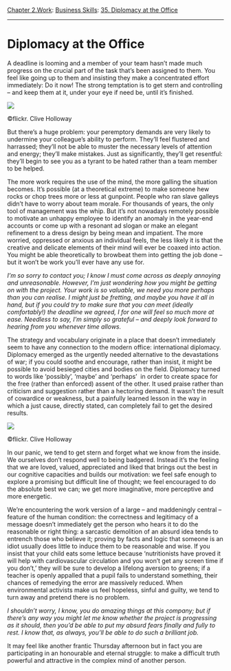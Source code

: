[Chapter 2.Work](https://www.theschooloflife.com/thebookoflife/category/work/): [Business Skills](https://www.theschooloflife.com/thebookoflife/category/work/business-skills/): [35. Diplomacy at the Office](https://www.theschooloflife.com/thebookoflife/diplomacy-at-the-office/)

* * *

# Diplomacy at the Office

A deadline is looming and a member of your team hasn’t made much progress on the crucial part of the task that’s been assigned to them. You feel like going up to them and insisting they make a concentrated effort immediately: Do it now! The strong temptation is to get stern and controlling – and keep them at it, under your eye if need be, until it’s finished.

 ![](https://www.theschooloflife.com/thebookoflife/wp-content/uploads/2019/04/Screw-Up-Work-2.jpg)

©flickr. Clive Holloway

But there’s a huge problem: your peremptory demands are very likely to undermine your colleague’s ability to perform. They’ll feel flustered and harrassed; they’ll not be able to muster the necessary levels of attention and energy; they’ll make mistakes. Just as significantly, they’ll get resentful: they’ll begin to see you as a tyrant to be hated rather than a team member to be helped.

The more work requires the use of the mind, the more galling the situation becomes. It’s possible (at a theoretical extreme) to make someone hew rocks or chop trees more or less at gunpoint. People who ran slave galleys didn’t have to worry about team morale. For thousands of years, the only tool of management was the whip. But it’s not nowadays remotely possible to motivate an unhappy employee to identify an anomaly in the year-end accounts or come up with a resonant ad slogan or make an elegant refinement to a dress design by being mean and impatient. The more worried, oppressed or anxious an individual feels, the less likely it is that the creative and delicate elements of their mind will ever be coaxed into action. You might be able theoretically to browbeat them into getting the job done – but it won’t be work you’ll ever have any use for.

_I’m so sorry to contact you; I know I must come across as deeply annoying and unreasonable. However, I’m just wondering how you might be getting on with the project. Your work is so valuable, we need you more perhaps than you can realise. I might just be fretting, and maybe you have it all in hand, but if you could try to make sure that you can meet (ideally comfortably!) the deadline we agreed, I for one will feel so much more at ease. Needless to say, I’m simply so grateful – and deeply look forward to hearing from you whenever time allows._

The strategy and vocabulary originate in a place that doesn’t immediately seem to have any connection to the modern office: international diplomacy.&nbsp; Diplomacy emerged as the urgently needed alternative to the devastations of war; if you could soothe and encourage, rather than insist, it might be possible to avoid besieged cities and bodies on the field. Diplomacy turned to words like ‘possibly’, ‘maybe’ and ‘perhaps’ &nbsp;in order to create space for the free (rather than enforced) assent of the other. It used praise rather than criticism and suggestion rather than a hectoring demand. It wasn’t the result of cowardice or weakness, but a painfully learned lesson in the way in which a just cause, directly stated, can completely fail to get the desired results.

 ![](https://www.theschooloflife.com/thebookoflife/wp-content/uploads/2019/04/Screw-Up-Work-3.jpg)

©flickr. Clive Holloway

In our panic, we tend to get stern and forget what we know from the inside. We ourselves don’t respond well to being badgered. Instead it’s the feeling that we are loved, valued, appreciated and liked that brings out the best in our cognitive capacities and builds our motivation: we feel safe enough to explore a promising but difficult line of thought; we feel encouraged to do the absolute best we can; we get more imaginative, more perceptive and more energetic.

We’re encountering the work version of a large – and maddeningly central – feature of the human condition: the correctness and legitimacy of a message doesn’t immediately get the person who hears it to do the reasonable or right thing: a sarcastic demolition of an absurd idea tends to entrench those who believe it; proving by facts and logic that someone is an idiot usually does little to induce them to be reasonable and wise. If you insist that your child eats some lettuce because ‘nutritionists have proved it will help with cardiovascular circulation and you won’t get any screen time if you don’t,’ they will be sure to develop a lifelong aversion to greens; if a teacher is openly appalled that a pupil fails to understand something, their chances of remedying the error are massively reduced. When environmental activists make us feel hopeless, sinful and guilty, we tend to turn away and pretend there is no problem.

_I shouldn’t worry, I know, you do amazing things at this company; but if there’s any way you might let me know whether the project is progressing as it should, then you’d be able to put my absurd fears finally and fully to rest. I know that, as always, you’ll be able to do such a brilliant job._

It may feel like another frantic Thursday afternoon but in fact you are participating in an honourable and eternal struggle: to make a difficult truth powerful and attractive in the complex mind of another person.
